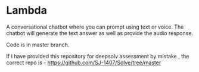 # Lambda
A conversational chatbot where you can prompt using text or voice. The chatbot will generate the text answer as well as provide the audio response.

Code is in master branch.

If I have provided this repository for deepsolv assessment by mistake , the correct repo is -
https://github.com/SJ-1407/Solve/tree/master
